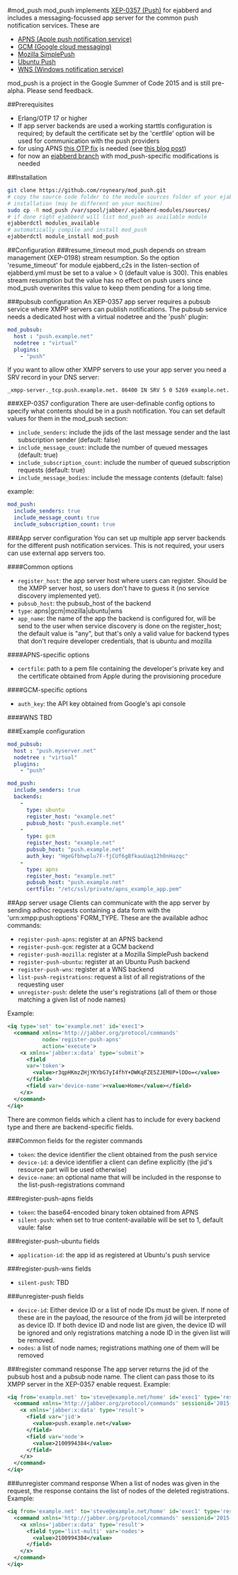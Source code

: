 #mod_push
mod_push implements [XEP-0357 (Push)](http://www.xmpp.org/extensions/xep-0357.html)
for ejabberd and includes a messaging-focussed app server for the common push
notification services. These are
* [APNS (Apple push notification service)](https://developer.apple.com/library/ios/documentation/NetworkingInternet/Conceptual/RemoteNotificationsPG/Chapters/ApplePushService.html)
* [GCM (Google cloud messaging)](https://developers.google.com/cloud-messaging)
* [Mozilla SimplePush](https://wiki.mozilla.org/WebAPI/SimplePush)
* [Ubuntu Push](https://developer.ubuntu.com/en/start/platform/guides/push-notifications-client-guide)
* [WNS (Windows notification service)](https://msdn.microsoft.com/en-us//library/windows/apps/hh913756.aspx)

mod_push is a project in the Google Summer of Code 2015 and is still pre-alpha. Please send feedback.

##Prerequisites
* Erlang/OTP 17 or higher
* If app server backends are used a working starttls configuration is required; by default the certificate set by the 'certfile' option will be used for communication with the push providers
* for using APNS [this OTP fix](https://github.com/processone/otp/commit/45aaefe739c8ea6c33d140d056b94fcf53c3df30) is needed (see [this blog post](https://blog.process-one.net/apple-increasing-security-of-push-service-ahead-of-wwdc))
* for now an [ejabberd branch](https://github.com/royneary/ejabberd/tree/mod_push_adjustments) with mod_push-specific modifications is needed

##Installation
```bash
git clone https://github.com/royneary/mod_push.git
# copy the source code folder to the module sources folder of your ejabberd
# installation (may be different on your machine)
sudo cp -R mod_push /var/spool/jabber/.ejabberd-modules/sources/
# if done right ejabberd will list mod_push as available module
ejabberdctl modules_available
# automatically compile and install mod_push
ejabberdctl module_install mod_push 
```

##Configuration
###resume_timeout
mod_push depends on stream management (XEP-0198) stream resumption. So the
option 'resume_timeout' for module ejabberd_c2s in the listen-section of
ejabberd.yml must be set to a value > 0 (default value is 300). This enables
stream resumption but the value has no effect on push users since mod_push
overwrites this value to keep them pending for a long time.

###pubsub configuration
An XEP-0357 app server requires a pubsub service where XMPP servers can publish
notifications. The pubsub service needs a dedicated host with a virtual nodetree and the
'push' plugin:
```yaml
mod_pubsub:
  host : "push.example.net"
  nodetree : "virtual"
  plugins: 
    - "push"
```
If you want to allow other XMPP servers to use your app server you need a SRV record in your DNS server:
```fundamental
_xmpp-server._tcp.push.example.net. 86400 IN SRV 5 0 5269 example.net.
```

###XEP-0357 configuration
There are user-definable config options to specify what contents should be in
a push notification. You can set default values for them in the mod_push
section:
* `include_senders`: include the jids of the last message sender and the last subscription sender (default: false)
* `include_message_count`: include the number of queued messages (default: true)
* `include_subscription_count`: include the number of queued subscription requests (default: true)
* `include_message_bodies`: include the message contents (default: false)

example:
```yaml
mod_push:
  include_senders: true
  include_message_count: true
  include_subscription_count: true
```

###App server configuration
You can set up multiple app server backends for the different push
notification services. This is not required, your users can use external app
servers too. 

####Common options
* `register_host`: the app server host where users can register. Should be the XMPP server host, so users don't have to guess it (no service discovery implemented yet).
* `pubsub_host`: the pubsub_host of the backend
* `type`: apns|gcm|mozilla|ubuntu|wns
* `app_name`: the name of the app the backend is configured for, will be send to the user when service discovery is done on the register_host; the default value is "any", but that's only a valid value for backend types that don't require developer credentials, that is ubuntu and mozilla

####APNS-specific options
* `certfile`: path to a pem file containing the developer's private key and the certificate obtained from Apple during the provisioning procedure

####GCM-specific options
* `auth_key`: the API key obtained from Google's api console

####WNS
TBD

###Example configuration
```yaml
mod_pubsub:
  host : "push.myserver.net"
  nodetree : "virtual"
  plugins: 
    - "push"

mod_push:
  include_senders: true
  backends:
    -
      type: ubuntu
      register_host: "example.net"
      pubsub_host: "push.example.net"
    -
      type: gcm
      register_host: "example.net"
      pubsub_host: "push.example.net"
      auth_key: "HgeGfbhwplu7F-fjCUf6gBfkauUaq12h0nHazqc" 
    -
      type: apns
      register_host: "example.net"
      pubsub_host: "push.example.net"
      certfile: "/etc/ssl/private/apns_example_app.pem"  
```

##App server usage
Clients can communicate with the app server by sending adhoc requests containing a data form with the 'urn:xmpp:push:options' FORM_TYPE.
These are the available adhoc commands:
* `register-push-apns`: register at an APNS backend
* `register-push-gcm`: register at a GCM backend
* `register-push-mozilla`: register at a Mozilla SimplePush backend
* `register-push-ubuntu`: register at an Ubuntu Push backend
* `register-push-wns`: register at a WNS backend
* `list-push-registrations`: request a list of all registrations of the requesting user
* `unregister-push`: delete the user's registrations (all of them or those matching a given list of node names)

Example:
```xml
<iq type='set' to='example.net' id='exec1'>
  <command xmlns='http://jabber.org/protocol/commands'
           node='register-push-apns'
           action='execute'>
    <x xmlns='jabber:x:data' type='submit'>
      <field
      var='token'>
        <value>r3qpHKmzZHjYKYbG7yI4fhY+DWKqFZE5ZJEM8P+lDDo=</value>
      </field>
      <field var='device-name'><value>Home</value></field>
    </x>
  </command>
</iq>
```
There are common fields which a client has to include for every backend type and there are backend-specific fields.

###Common fields for the register commands
* `token`: the device identifier the client obtained from the push service
* `device-id`: a device identifier a client can define explicitly (the jid's resource part will be used otherwise)
* `device-name`: an optional name that will be included in the response to the list-push-registrations command

###register-push-apns fields
* `token`: the base64-encoded binary token obtained from APNS
* `silent-push`: when set to true content-available will be set to 1, default vaule: false

###register-push-ubuntu fields
* `application-id`: the app id as registered at Ubuntu's push service

###register-push-wns fields
* `silent-push`: TBD

###unregister-push fields
* `device-id`: Either device ID or a list of node IDs must be given. If none of these are in the payload, the resource of the from jid will be interpreted as device ID. If both device ID and node list are given, the device ID will be ignored and only registrations matching a node ID in the given list will be removed.
* `nodes`: a list of node names; registrations mathing one of them will be removed

###register command response
The app server returns the jid of the pubsub host and a pubsub node name. The client can pass those to its XMPP server in the XEP-0357 enable request.
Example:
```xml
<iq from='example.net' to='steve@example.net/home' id='exec1' type='result'>
  <command xmlns='http://jabber.org/protocol/commands' sessionid='2015-06-15T01:05:03.380703Z' node='register-push-apns' status='completed'>
    <x xmlns='jabber:x:data' type='result'>
      <field var='jid'>
        <value>push.example.net</value>
      </field>
      <field var='node'>
        <value>2100994384</value>
      </field>
    </x>
  </command>
</iq>
```

###unregister command response
When a list of nodes was given in the request, the response contains the list of nodes of the deleted registrations.
Example:
```xml
<iq from='example.net' to='steve@example.net/home' id='exec1' type='result'>
  <command xmlns='http://jabber.org/protocol/commands' sessionid='2015-06-15T01:23:12.836386Z' node='unregister-push' status='completed'>
    <x xmlns='jabber:x:data' type='result'>
      <field type='list-multi' var='nodes'>
        <value>2100994384</value>
      </field>
    </x>
  </command>
</iq>
```
